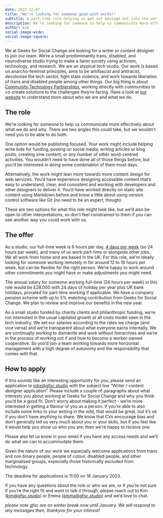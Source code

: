 ```yaml
---
date: 2022-12-07
title: "We’re looking for someone good with words!"
subtitle: A part-time role helping us get our message out into the world
description: We’re looking for someone to help us communicate more effectively about what we do and why. This could take a few different forms and we're interested in people with skills in things like bid writing, authoring articles, social media posts or accessible content design for the web. You don't need to have all these skills are we're open to your interpretations of what this role might look like.
author: kim
social-image-wide:	
social-image-square: 
---
```


We at Geeks for Social Change are looking for a writer or content designer to join our team. We’re a small predominantly trans, disabled, and neurodiverse studio trying to make a fairer society using activism, technology, and research. We are an atypical tech studio. Our work is based on anarcho-feminist principles, aims to be antifascist and antiracist, decolonise the tech sector, fight state violence, and work towards liberation of trans and disabled people among other things. Our big thing is about [Community Technology Partnerships](https://gfsc.studio/2022/10/11/national-network-community-technology-partnerships.html), working directly with communities to co-create solutions to the challenges they’re facing. Have a look at [our website](https://gfsc.studio/) to understand more about who we are and what we do.

## The role

We’re looking for someone to help us communicate more effectively about what we do and why. There are two angles this could take, but we wouldn’t need you to be able to do both.

One option would be publishing focused. Your work might include helping write bids for funding, posting on social media, writing articles or blog posts, creating zine content, or any number of other word-centred activities. You wouldn’t need to have done all of those things before, but you’d be interested in doing some combination of them most days.

Alternatively, the work might lean more towards more content design for web services. You’d have experience designing accessible content that’s easy to understand, clear, and consistent and working with developers and other designers to deliver it. You’d have worked directly on static site content using Markdown before and know a little about using version control software like Git (no need to be an expert, though).

These are two options for what this role might look like, but we’d also be open to other interpretations, so don’t feel constrained to them if you can see another way you could work with us.

## The offer

As a studio, our full-time week is 6 hours per day, [4 days per week](https://www.4dayweek.co.uk/) (so 24 hours per week), and many of us work part-time or alongside other jobs. We all work from home and are based in the UK. For this role, we’re ideally looking for someone working remotely in for around 12 to 18 hours per week, but can be flexible for the right person. We’re happy to work around other commitments you might have or make adjustments you might need.

The annual salary for someone working full-time (24 hours per week) in this role would be £28,000 with 24 days of holiday per year plus UK bank holidays, prorated for part-time working if applicable. We have a company pension scheme with up to 5% matching contribution from Geeks for Social Change. We plan to review and improve our benefits in the new year.

As a small studio funded by charity clients and philanthropic funding, we’re not interested in the usual capitalist growth at all costs model seen in the tech industry. We set our salaries according to the rates we charge (and vice versa) and we’re transparent about what everyone earns internally. We are continually working to dismantle and work without hierarchies and we’re in the process of working out if and how to become a worker-owned cooperative. So you’d join a team working towards more horizontal management with a high degree of autonomy and the responsibility that comes with that.

## How to apply

If this sounds like an interesting opportunity for you, please send an application to jobs@gfsc.studio with the subject line “Writer / content designer application”. Please include a couple of paragraphs about what interests you about working at Geeks for Social Change and why you think you’d be a good fit. Don’t worry about making it perfect - we’re more interested in getting a flavour of you as a person. If you’re able to also include some links to your writing in the wild, that would be great, but it’s ok if you don’t have anything to share. We know that CVs encourage bias and don’t generally tell us very much about you or your skills, but if you feel like it would help you show us who you are, then we’re happy to receive one.

Please also let us know in your email if you have any access needs and we’ll do what we can to accommodate them.

Given the nature of our work we especially welcome applications from trans and non binary people, people of colour, disabled people, and other marginalised groups, especially those historically excluded from technology.

The deadline for applications is 11:00 on 16 January 2023.

If you have any questions about the role or who we are, or if you’re not sure if you’re the right fit and want to talk it through, please reach out to Kim (kim@gfsc.studio) or Emma (emma@gfsc.studio) and we’d love to chat.

*please note gfsc are on winter break now until January. We will respond to any messages then, thankyou for your interest!*

